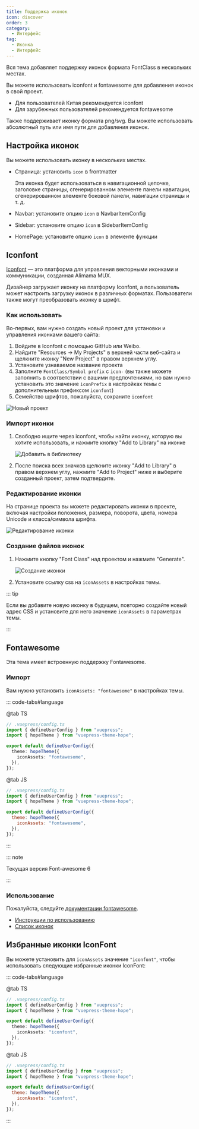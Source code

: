 ```yaml
---
title: Поддержка иконок
icon: discover
order: 3
category:
  - Интерфейс
tag:
  - Иконка
  - Интерфейс
---
```


Вся тема добавляет поддержку иконок формата FontClass в нескольких местах.

Вы можете использовать iconfont и fontawesome для добавления иконок в свой проект.

- Для пользователей Китая рекомендуется iconfont
- Для зарубежных пользователей рекомендуется fontawesome

Также поддерживает иконку формата png/svg. Вы можете использовать абсолютный путь или имя пути для добавления иконок.

<!-- more -->

## Настройка иконок

Вы можете использовать иконку в нескольких местах.

- Страница: установить `icon` в frontmatter

  Эта иконка будет использоваться в навигационной цепочке, заголовке страницы, сгенерированном элементе панели навигации, сгенерированном элементе боковой панели, навигации страницы и т. д.

- Navbar: установите опцию `icon` в NavbarItemConfig

- Sidebar: установите опцию `icon` в SidebarItemConfig

- HomePage: установите опцию `icon` в элементе функции

## Iconfont

[Iconfont](https://iconfont.cn) — это платформа для управления векторными иконками и коммуникации, созданная Alimama MUX.

Дизайнер загружает иконку на платформу Iconfont, а пользователь может настроить загрузку иконок в различных форматах. Пользователи также могут преобразовать иконку в шрифт.

### Как использовать

Во-первых, вам нужно создать новый проект для установки и управления иконками вашего сайта:

1. Войдите в Iconfont с помощью GitHub или Weibo.
1. Найдите "Resources → My Projects" в верхней части веб-сайта и щелкните иконку "New Project" в правом верхнем углу.
1. Установите узнаваемое название проекта
1. Заполните `FontClass/Symbol prefix` с `icon-` (вы также можете заполнить в соответствии с вашими предпочтениями, но вам нужно установить это значение `iconPrefix` в настройках темы с дополнительным префиксом `iconfont`)
1. Семейство шрифтов, пожалуйста, сохраните `iconfont`

![Новый проект](./assets/iconfont-new.png)

### Импорт иконки

1. Свободно ищите через iconfont, чтобы найти иконку, которую вы хотите использовать, и нажмите кнопку "Add to Library" на иконке

   ![Добавить в библиотеку](./assets/iconfont-add.png)

1. После поиска всех значков щелкните иконку "Add to Library" в правом верхнем углу, нажмите "Add to Project" ниже и выберите созданный проект, затем подтвердите.

### Редактирование иконки

На странице проекта вы можете редактировать иконки в проекте, включая настройки положения, размера, поворота, цвета, номера Unicode и класса/символа шрифта.

![Редактирование иконки](./assets/iconfont-edit.png)

### Создание файлов иконок

1. Нажмите кнопку "Font Class" над проектом и нажмите "Generate".

   ![Создание иконки](./assets/iconfont-generate.png)

1. Установите ссылку css на `iconAssets` в настройках темы.

::: tip

Если вы добавите новую иконку в будущем, повторно создайте новый адрес CSS и установите для него значение `iconAssets` в параметрах темы.

:::

## Fontawesome

Эта тема имеет встроенную поддержку Fontawesome.

### Импорт

Вам нужно установить `iconAssets: "fontawesome"` в настройках темы.

::: code-tabs#language

@tab TS

```ts {7}
// .vuepress/config.ts
import { defineUserConfig } from "vuepress";
import { hopeTheme } from "vuepress-theme-hope";

export default defineUserConfig({
  theme: hopeTheme({
    iconAssets: "fontawesome",
  }),
});
```

@tab JS

```js {7}
// .vuepress/config.ts
import { defineUserConfig } from "vuepress";
import { hopeTheme } from "vuepress-theme-hope";

export default defineUserConfig({
  theme: hopeTheme({
    iconAssets: "fontawesome",
  }),
});
```

:::

::: note

Текущая версия Font-awesome 6

:::

### Использование

Пожалуйста, следуйте [документации fontawesome](https://fontawesome.com/).

- [Инструкции по использованию](https://fontawesome.com/docs/web/add-icons/how-to)
- [Список иконок](https://fontawesome.com/icons)

## Избранные иконки IconFont

Вы можете установить для `iconAssets` значение `"iconfont"`, чтобы использовать следующие избранные иконки IconFont:

::: code-tabs#language

@tab TS

```ts {7}
// .vuepress/config.ts
import { defineUserConfig } from "vuepress";
import { hopeTheme } from "vuepress-theme-hope";

export default defineUserConfig({
  theme: hopeTheme({
    iconAssets: "iconfont",
  }),
});
```

@tab JS

```js {7}
// .vuepress/config.ts
import { defineUserConfig } from "vuepress";
import { hopeTheme } from "vuepress-theme-hope";

export default defineUserConfig({
  theme: hopeTheme({
    iconAssets: "iconfont",
  }),
});
```

:::

<IconDisplay link="//at.alicdn.com/t/font_2410206_s76eeqysx0t.css" />

<script setup lang="ts">
import IconDisplay from '@IconDisplay';
</script>
